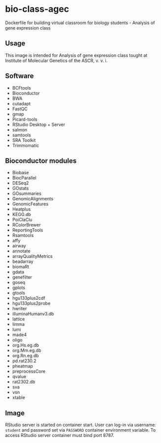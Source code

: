 # bio-class-agec
Dockerfile for building virtual classroom for biology students - Analysis of gene expression class

## Usage
This image is intended for Analysis of gene expression class tought at Institute of Molecular Genetics of the ASCR, v. v. i.

## Software
* BCFtools
* Bioconductor
* BWA
* cutadapt
* FastQC
* gmap
* Picard-tools
* RStudio Desktop + Server
* salmon
* samtools
* SRA Toolkit
* Trimmomatic

## Bioconductor modules
* Biobase
* BiocParallel
* DESeq2
* GOstats
* GOsummaries
* GenomicAlignments
* GenomicFeatures
* Heatplus
* KEGG.db
* PoiClaClu
* RColorBrewer
* ReportingTools
* Rsamtools
* affy
* airway
* annotate
* arrayQualityMetrics
* beadarray
* biomaRt
* gdata
* genefilter
* goseq
* gplots
* gtools
* hgu133plus2cdf
* hgu133plus2probe
* hwriter
* illuminaHumanv3.db
* lattice
* limma
* lumi
* made4
* oligo
* org.Hs.eg.db
* org.Mm.eg.db
* org.Rn.eg.db
* pd.rat230.2
* pheatmap
* preprocessCore
* qvalue
* rat2302.db
* sva
* vsn
* xtable

## Image
RStudio server is started on container start. User can log-in via username: `student` and password set via `PASSWORD` container environment variable. To access RStudio server container must bind port 8787.
